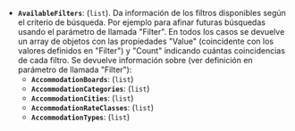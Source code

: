 - **``AvailableFilters``**: (``list``). Da información de los filtros disponibles según el criterio de búsqueda. Por ejemplo para afinar futuras búsquedas usando el parámetro de llamada "Filter". En todos los casos se devuelve un array de objetos con las propiedades "Value" (coincidente con los valores definidos en "Filter") y "Count" indicando cuántas coincidencias de cada filtro. Se devuelve información sobre (ver definición en parámetro de llamada "Filter"):
    -  **``AccommodationBoards``**: (``list``)
    -  **``AccommodationCategories``**: (``list``)
    -  **``AccommodationCities``**: (``list``)
    -  **``AccommodationRateClasses``**: (``list``)
    -  **``AccommodationTypes``**: (``list``)